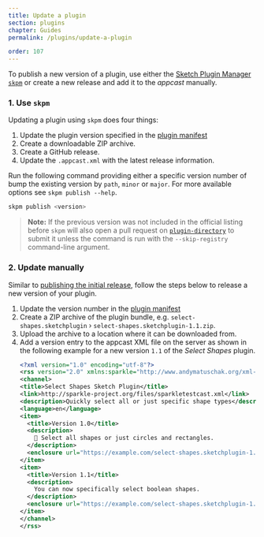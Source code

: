 ```yaml
---
title: Update a plugin
section: plugins
chapter: Guides
permalink: /plugins/update-a-plugin

order: 107
---
```


To publish a new version of a plugin, use either the [Sketch Plugin Manager `skpm`](https://github.com/skpm/skpm) or create a new release and add it to the _appcast_ manually.

### 1. Use `skpm`

Updating a plugin using `skpm` does four things:

1. Update the plugin version specified in the [plugin manifest](/plugins/plugin-manifest)
1. Create a downloadable ZIP archive.
1. Create a GitHub release.
1. Update the `.appcast.xml` with the latest release information.

Run the following command providing either a specific version number of bump the existing version by `path`, `minor` or `major`. For more available options see `skpm publish --help`.

```sh
skpm publish <version>
```

> **Note:** If the previous version was not included in the official listing before `skpm` will also open a pull request on [`plugin-directory`](https://github.com/sketchplugins/plugin-directory) to submit it unless the command is run with the `--skip-registry` command-line argument.

### 2. Update manually

Similar to [publishing the initial release](/plugins/publish-a-plugin), follow the steps below to release a new version of your plugin.

1. Update the version number in the [plugin manifest](/plugins/plugin-manifest)
1. Create a ZIP archive of the plugin bundle, e.g. `select-shapes.sketchplugin` › `select-shapes.sketchplugin-1.1.zip`.
1. Upload the archive to a location where it can be downloaded from.
1. Add a version entry to the appcast XML file on the server as shown in the following example for a new version `1.1` of the _Select Shapes_ plugin.
   ```xml
   <?xml version="1.0" encoding="utf-8"?>
   <rss version="2.0" xmlns:sparkle="http://www.andymatuschak.org/xml-namespaces/sparkle" xmlns:dc="http://purl.org/dc/elements/1.1/">
   <channel>
   <title>Select Shapes Sketch Plugin</title>
   <link>http://sparkle-project.org/files/sparkletestcast.xml</link>
   <description>Quickly select all or just specific shape types</description>
   <language>en</language>
   <item>
     <title>Version 1.0</title>
     <description>
       🚀 Select all shapes or just circles and rectangles.
     </description>
     <enclosure url="https://example.com/select-shapes.sketchplugin-1.0.zip" sparkle:version="1.0"/>
   </item>
   <item>
     <title>Version 1.1</title>
     <description>
       You can now specifically select boolean shapes.
     </description>
     <enclosure url="https://example.com/select-shapes.sketchplugin-1.1.zip" sparkle:version="1.1"/>
   </item>
   </channel>
   </rss>
   ```
